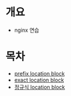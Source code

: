 # 개요
* nginx 연습

# 목차
* [prefix location block](prefix.conf)
* [exact location block](exact.conf)
* [정규식 location block](regex-locationblock.conf)